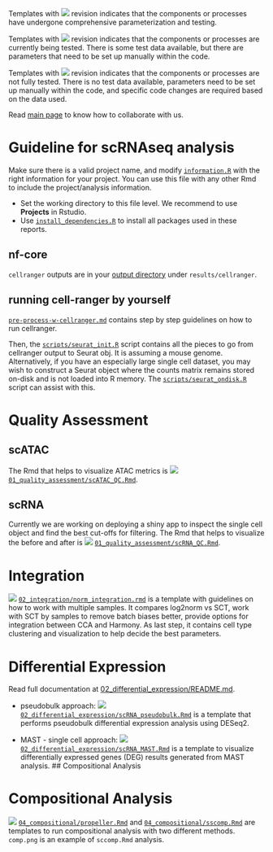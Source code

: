 Templates with ![](https://img.shields.io/badge/status-stable-green) revision indicates that the components or processes have undergone comprehensive parameterization and testing.

Templates with ![](https://img.shields.io/badge/status-alpha-yellow) revision indicates that the components or processes are currently being tested. There is some test data available, but there are parameters that need to be set up manually within the code.

Templates with ![](https://img.shields.io/badge/status-draft-grey) revision indicates that the components or processes are not fully tested. There is no test data available, parameters need to be set up manually within the code, and specific code changes are required based on the data used.

Read [main page](https://github.com/bcbio) to know how to collaborate with us.

# Guideline for scRNAseq analysis

Make sure there is a valid project name, and modify [`information.R`](information.R) with the right information for your project. You can use this file with any other Rmd to include the project/analysis information.

-   Set the working directory to this file level. We recommend to use **Projects** in Rstudio.
-   Use [`install_dependencies.R`](install_dependencies.R) to install all packages used in these reports.

## nf-core

`cellranger` outputs are in your [output directory](https://nf-co.re/scrnaseq/4.0.0/docs/output/#cellranger) under `results/cellranger`.

## running cell-ranger by yourself

[`pre-process-w-cellranger.md`](pre-process-w-cellranger.md) contains step by step guidelines on how to run cellranger.

Then, the [`scripts/seurat_init.R`](scripts/seurat_init.R) script contains all the pieces to go from cellranger output to Seurat obj. It is assuming a mouse genome. Alternatively, if you have an especially large single cell dataset, you may wish to construct a Seurat object where the counts matrix remains stored on-disk and is not loaded into R memory. The [`scripts/seurat_ondisk.R`](scripts/seurat_ondisk.R) script can assist with this.

# Quality Assessment

## scATAC

The Rmd that helps to visualize ATAC metrics is ![](https://img.shields.io/badge/status-alpha-yellow) [`01_quality_assessment/scATAC_QC.Rmd`](01_quality_assessment/scATAC_QC.Rmd).

## scRNA

Currently we are working on deploying a shiny app to inspect the single cell object and find the best cut-offs for filtering. The Rmd that helps to visualize the before and after is ![](https://img.shields.io/badge/status-alpha-yellow) [`01_quality_assessment/scRNA_QC.Rmd`](01_quality_assessment/scRNA_QC.Rmd).

# Integration

![](https://img.shields.io/badge/status-alpha-yellow) [`02_integration/norm_integration.rmd`](02_integration/norm_integration.rmd) is a template with guidelines on how to work with multiple samples. It compares log2norm vs SCT, work with SCT by samples to remove batch biases better, provide options for integration between CCA and Harmony. As last step, it contains cell type clustering and visualization to help decide the best parameters.

# Differential Expression

Read full documentation at [02_differential_expression/README.md](02_differential_expression/README.md).

-   pseudobulk approach: ![](https://img.shields.io/badge/status-alpha-yellow) [`02_differential_expression/scRNA_pseudobulk.Rmd`](02_differential_expression/scRNA_pseudobulk.Rmd) is a template that performs pseudobulk differential expression analysis using DESeq2.

-   MAST - single cell approach: ![](https://img.shields.io/badge/status-alpha-yellow) [`02_differential_expression/scRNA_MAST.Rmd`](02_differential_expression/scRNA_MAST.Rmd) is a template to visualize differentially expressed genes (DEG) results generated from MAST analysis. \## Compositional Analysis

# Compositional Analysis

![](https://img.shields.io/badge/status-draft-grey) [`04_compositional/propeller.Rmd`](04_compositional/propeller.Rmd) and [`04_compositional/sscomp.Rmd`](04_compositional/sccomp.Rmd) are templates to run compositional analysis with two different methods. `comp.png` is an example of `sccomp.Rmd` analysis.

